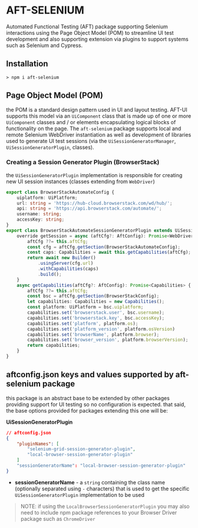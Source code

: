 # AFT-SELENIUM
Automated Functional Testing (AFT) package supporting Selenium interactions using the Page Object Model (POM) to streamline UI test development and also supporting extension via plugins to support systems such as Selenium and Cypress.

## Installation
`> npm i aft-selenium`

## Page Object Model (POM)
the POM is a standard design pattern used in UI and layout testing. AFT-UI supports this model via an `UiComponent` class that is made up of one or more `UiComponent` classes and / or elements encapsulating logical blocks of functionality on the page. The `aft-selenium` package supports local and remote Selenium WebDriver instantiation as well as development of libraries used to generate UI test sessions (via the `UiSessionGeneratorManager`, `UiSessionGeneratorPlugin`, classes).

### Creating a Session Generator Plugin (BrowserStack)
the `UiSessionGeneratorPlugin` implementation is responsible for creating new UI session instances (classes extending from `WebDriver`)

```typescript
export class BrowserStackAutomateConfig {
    uiplatform: UiPlatform;
    url: string = 'https://hub-cloud.browserstack.com/wd/hub/';
    api: string = 'https://api.browserstack.com/automate/';
    username: string;
    accessKey: string;
}
export class BrowserStackAutomateSessionGeneratorPlugin extends UiSessionGeneratorPlugin {
    override getSession = async (aftCfg?: AftConfig): Promise<WebDriver> => {
        aftCfg ??= this.aftCfg;
        const cfg = aftCfg.getSection(BrowserStackAutomateConfig);
        const caps: Capabilities = await this.getCapabilities(aftCfg);
        return await new Builder()
            .usingServer(cfg.url)
            .withCapabilities(caps)
            .build();
    }
    async getCapabilities(aftCfg?: AftConfig): Promise<Capabilities> {
        aftCfg ??= this.aftCfg;
        const bsc = aftCfg.getSection(BrowserStackConfig);
        let capabilities: Capabilities = new Capabilities();
        const platform: UiPlatform = bsc.uiplatform;
        capabilities.set('browserstack.user', bsc.username);
        capabilities.set('browserstack.key', bsc.accessKey);
        capabilities.set('platform', platform.os);
        capabilities.set('platform_version', platform.osVersion)
        capabilities.set('browserName', platform.browser);
        capabilities.set('browser_version', platform.browserVersion);
        return capabilities;
    }
}
```

## aftconfig.json keys and values supported by aft-selenium package
this package is an abstract base to be extended by other packages providing support for UI testing so no configuration is expected. that said, the base options provided for packages extending this one will be:

**UiSessionGeneratorPlugin**
```json
// aftconfig.json
{
    "pluginNames": [
        "selenium-grid-session-generator-plugin",
        "local-browser-session-generator-plugin"
    ]
    "sessionGeneratorName": "local-browser-session-generator-plugin"
}
```
- **sessionGeneratorName** - a `string` containing the class name (optionally separated using `-` characters) that is used to get the specific `UiSessionGeneratorPlugin` implementation to be used

> NOTE: if using the `LocalBrowserSessionGeneratorPlugin` you may also need to include npm package references to your Browser Driver package such as `ChromeDriver`